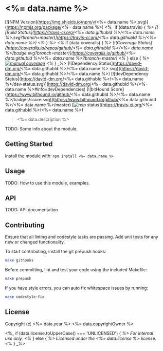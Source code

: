 # <%= data.name %>

[![NPM Version](https://img.shields.io/npm/v/<%= data.name %>.svg)](https://npmjs.org/package/<%= data.name %>)
<%_ if (data.travis) { _%>
[![Build Status](https://travis-ci.org/<%= data.githubId %>/<%= data.name %>.svg?branch=master)](https://travis-ci.org/<%= data.githubId %>/<%= data.name %>)
<%_ } _%>
<%_ if (data.coveralls) { _%>
[![Coverage Status](https://coveralls.io/repos/github/<%= data.githubId %>/<%= data.name %>/badge.svg?branch=master)](https://coveralls.io/github/<%= data.githubId %>/<%= data.name %>?branch=master)
<%_ } else { _%>
[![manual coverage](https://img.shields.io/badge/coverage-0%25-green.svg)]()
<%_ } _%>
[![Dependency Status](https://david-dm.org/<%= data.githubId %>/<%= data.name %>.svg)](https://david-dm.org/<%= data.githubId %>/<%= data.name %>)
[![devDependency Status](https://david-dm.org/<%= data.githubId %>/<%= data.name %>/dev-status.svg)](https://david-dm.org/<%= data.githubId %>/<%= data.name %>#info=devDependencies)
[![bitHound Score](https://www.bithound.io/github/<%= data.githubId %>/<%= data.name %>/badges/score.svg)](https://www.bithound.io/github/<%= data.githubId %>/<%= data.name %>/master)
[![nsp status](https://img.shields.io/badge/NSP%20status-no%20vulnerabilities-green.svg)](https://travis-ci.org/<%= data.githubId %>/<%= data.name %>)

> <%= data.description %>

TODO: Some info about the module.

## Getting Started

Install the module with: `npm install <%= data.name %>`

## Usage

TODO: How to use this module, examples.

## API

TODO: API documentation

## Contributing

Ensure that all linting and codestyle tasks are passing. Add unit tests for any
new or changed functionality.

To start contributing, install the git prepush hooks:

```sh
make githooks
```

Before committing, lint and test your code using the included Makefile:
```sh
make prepush
```

If you have style errors, you can auto fix whitespace issues by running:

```sh
make codestyle-fix
```

## License

Copyright (c) <%= data.year %> <%= data.copyrightOwner %>

<%_ if (data.license.toUpperCase() === 'UNLICENSED') { _%>
For internal use only.
<%_ } else { _%>
Licensed under the <%= data.license %> license.
<%_ } _%>
